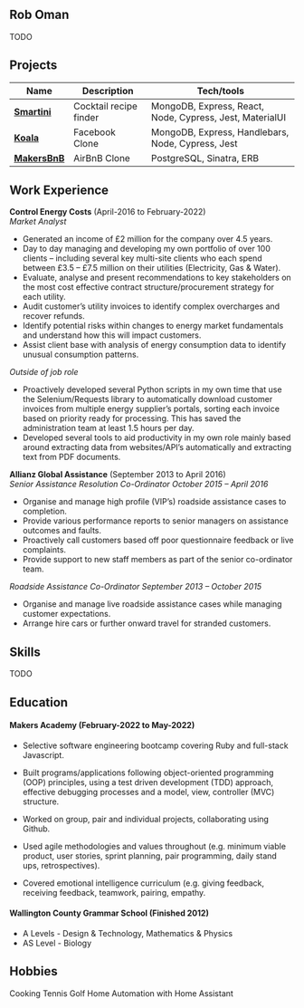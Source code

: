 ## Rob Oman

TODO

## Projects

| Name                         | Description       | Tech/tools        |
| ---------------------------- | ----------------- | ----------------- |
| [**Smartini**](https://github.com/r94o/smartini)           | Cocktail recipe finder  | MongoDB, Express, React, Node, Cypress, Jest, MaterialUI |
| [**Koala**](https://github.com/r94o/Koala) | Facebook Clone | MongoDB, Express, Handlebars, Node, Cypress, Jest              |
| [**MakersBnB**](https://github.com/r94o/MakersBnB) | AirBnB Clone | PostgreSQL, Sinatra, ERB             |

## Work Experience

**Control Energy Costs** (April-2016 to February-2022)  
_Market Analyst_

- Generated an income of £2 million for the company over 4.5 years.
- Day to day managing and developing my own portfolio of over 100 clients – including several key multi-site clients who each spend between £3.5 – £7.5 million on their utilities (Electricity, Gas & Water).
- Evaluate, analyse and present recommendations to key stakeholders on the most cost effective contract structure/procurement strategy for each utility.
- Audit customer’s utility invoices to identify complex overcharges and recover refunds.
- Identify potential risks within changes to energy market fundamentals and understand how this will impact
customers.
- Assist client base with analysis of energy consumption data to identify unusual consumption patterns.

_Outside of job role_
- Proactively developed several Python scripts in my own time that use the Selenium/Requests library to automatically download customer invoices from multiple energy supplier’s portals, sorting each invoice based on priority ready for processing. This has saved the administration team at least 1.5 hours per day.
- Developed several tools to aid productivity in my own role mainly based around extracting data from websites/API’s automatically and extracting text from PDF documents.


**Allianz Global Assistance** (September 2013 to April 2016)  
_Senior Assistance Resolution Co-Ordinator October 2015 – April 2016_
- Organise and manage high profile (VIP’s) roadside assistance cases to completion.
- Provide various performance reports to senior managers on assistance outcomes and faults.
- Proactively call customers based off poor questionnaire feedback or live complaints.
- Provide support to new staff members as part of the senior co-ordinator team.

_Roadside Assistance Co-Ordinator September 2013 – October 2015_
- Organise and manage live roadside assistance cases while managing customer expectations.
- Arrange hire cars or further onward travel for stranded customers.

## Skills

TODO

## Education

#### Makers Academy (February-2022 to May-2022)

- Selective software engineering bootcamp covering Ruby and full-stack Javascript.

- Built programs/applications following object-oriented programming (OOP) principles, using a test driven development (TDD) approach, effective debugging processes and a model, view, controller (MVC) structure.

- Worked on group, pair and individual projects, collaborating using Github.

- Used agile methodologies and values throughout (e.g. minimum viable product, user stories, sprint planning, pair programming, daily stand ups, retrospectives).

- Covered emotional intelligence curriculum (e.g. giving feedback, receiving feedback, teamwork, pairing, empathy.

#### Wallington County Grammar School (Finished 2012)

- A Levels - Design & Technology, Mathematics & Physics
- AS Level - Biology

## Hobbies

Cooking
Tennis
Golf
Home Automation with Home Assistant

